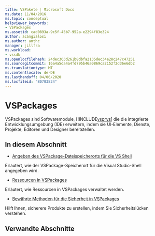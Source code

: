 ```yaml
---
title: VSPakete | Microsoft Docs
ms.date: 11/04/2016
ms.topic: conceptual
helpviewer_keywords:
- VSPackages
ms.assetid: cad0893a-9c5f-45b7-952a-e2294f83e324
author: acangialosi
ms.author: anthc
manager: jillfra
ms.workload:
- vssdk
ms.openlocfilehash: 24dec363d261b8dbfa2135dec34e28c247c47251
ms.sourcegitcommit: 16a4a5da4a4fd795b46a0869ca2152f2d36e6db2
ms.translationtype: MT
ms.contentlocale: de-DE
ms.lasthandoff: 04/06/2020
ms.locfileid: "80703824"
---
```

# <a name="vspackages"></a>VSPackages
VSPackages sind Softwaremodule, [!INCLUDE[vsprvs](../../code-quality/includes/vsprvs_md.md)] die die integrierte Entwicklungsumgebung (IDE) erweitern, indem sie UI-Elemente, Dienste, Projekte, Editoren und Designer bereitstellen.

## <a name="in-this-section"></a>In diesem Abschnitt
- [Angeben des VSPackage-Dateispeicherorts für die VS Shell](../../extensibility/internals/specifying-vspackage-file-location-to-the-vs-shell.md)

 Erläutert, wie der VSPackage-Speicherort für die Visual Studio-Shell angegeben wird.

- [Ressourcen in VSPackages](../../extensibility/internals/resources-in-vspackages.md)

 Erläutert, wie Ressourcen in VSPackages verwaltet werden.

- [Bewährte Methoden für die Sicherheit in VSPackages](../../extensibility/internals/best-practices-for-security-in-vspackages.md)

 Hilft Ihnen, sicherere Produkte zu erstellen, indem Sie Sicherheitslücken verstehen.

## <a name="related-sections"></a>Verwandte Abschnitte
